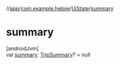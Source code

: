 //[app](../../../index.md)/[com.example.helpie](../index.md)/[UiState](index.md)/[summary](summary.md)

# summary

[androidJvm]\
val [summary](summary.md): [TripSummary](../-trip-summary/index.md)? = null
